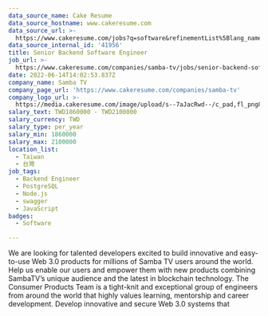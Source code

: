 ```yaml
---
data_source_name: Cake Resume
data_source_hostname: www.cakeresume.com
data_source_url: >-
  https://www.cakeresume.com/jobs?q=software&refinementList%5Blang_name%5D%5B0%5D=English&refinementList%5Bsalary_type%5D=per_year&range%5Bsalary_range%5D%5Bmin%5D=1000000&page=2
data_source_internal_id: '41956'
title: Senior Backend Software Engineer
job_url: >-
  https://www.cakeresume.com/companies/samba-tv/jobs/senior-backend-software-engineer-5378f3
date: 2022-06-14T14:02:53.837Z
company_name: Samba TV
company_page_url: 'https://www.cakeresume.com/companies/samba-tv'
company_logo_url: >-
  https://media.cakeresume.com/image/upload/s--7aJacRwd--/c_pad,fl_png8,h_200,w_200/v1563475522/ddpibvzxl4zr4smegivk.png
salary_text: TWD1860000 - TWD2100000
salary_currency: TWD
salary_type: per_year
salary_min: 1860000
salary_max: 2100000
location_list:
  - Taiwan
  - 台灣
job_tags:
  - Backend Engineer
  - PostgreSQL
  - Node.js
  - swagger
  - JavaScript
badges:
  - Software

---
```


We are looking for talented developers excited to build innovative and easy-to-use Web 3.0 products for millions of Samba TV users around the world. Help us enable our users and empower them with new products combining SambaTV’s unique audience and the latest in blockchain technology. The Consumer Products Team is a tight-knit and exceptional group of engineers from around the world that highly values learning, mentorship and career development. Develop innovative and secure Web 3.0 systems that